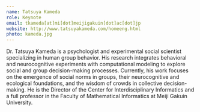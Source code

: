 ```yaml
---
name: Tatsuya Kameda
role: Keynote
email: tkameda[at]mi[dot]meijigakuin[dot]ac[dot]jp
website: http://www.tatsuyakameda.com/homeeng.html
photo: kameda.jpg
---
```


Dr. Tatsuya Kameda is a psychologist and experimental social scientist specializing in human group behavior. His research integrates behavioral and neurocognitive experiments with computational modeling to explore social and group decision-making processes. Currently, his work focuses on the emergence of social norms in groups, their neurocognitive and ecological foundations, and the wisdom of crowds in collective decision-making. He is the Director of the Center for Interdisciplinary Informatics and a full professor in the Faculty of Mathematical Informatics at Meiji Gakuin University.
